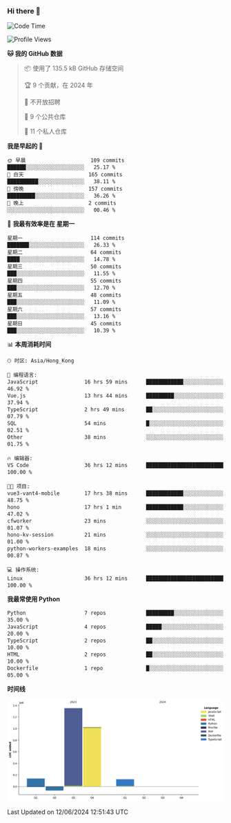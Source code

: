 ### Hi there 👋

<!--
**Mrzqd/Mrzqd** is a ✨ _special_ ✨ repository because its `README.md` (this file) appears on your GitHub profile.

Here are some ideas to get you started:

- 🔭 I’m currently working on ...
- 🌱 I’m currently learning ...
- 👯 I’m looking to collaborate on ...
- 🤔 I’m looking for help with ...
- 💬 Ask me about ...
- 📫 How to reach me: ...
- 😄 Pronouns: ...
- ⚡ Fun fact: ...
-->
<!--START_SECTION:waka-->
![Code Time](http://img.shields.io/badge/Code%20Time-260%20hrs%2011%20mins-blue)

![Profile Views](http://img.shields.io/badge/%E4%B8%AA%E4%BA%BA%E8%B5%84%E6%96%99%E8%A7%82%E7%9C%8B%E6%AC%A1%E6%95%B0-1-blue)

**🐱 我的 GitHub 数据** 

> 📦  使用了 135.5 kB GitHub 存储空间 
 > 
> 🏆 9 个贡献，在 2024 年
 > 
> 🚫 不开放招聘
 > 
> 📜 9 个公共仓库 
 > 
> 🔑 11 个私人仓库 
 > 
**我是早起的 🐤** 

```text
🌞 早晨                     109 commits         ██████░░░░░░░░░░░░░░░░░░░   25.17 % 
🌆 白天                     165 commits         ██████████░░░░░░░░░░░░░░░   38.11 % 
🌃 傍晚                     157 commits         █████████░░░░░░░░░░░░░░░░   36.26 % 
🌙 晚上                     2 commits           ░░░░░░░░░░░░░░░░░░░░░░░░░   00.46 % 
```
📅 **我最有效率是在 星期一** 

```text
星期一                      114 commits         ███████░░░░░░░░░░░░░░░░░░   26.33 % 
星期二                      64 commits          ████░░░░░░░░░░░░░░░░░░░░░   14.78 % 
星期三                      50 commits          ███░░░░░░░░░░░░░░░░░░░░░░   11.55 % 
星期四                      55 commits          ███░░░░░░░░░░░░░░░░░░░░░░   12.70 % 
星期五                      48 commits          ███░░░░░░░░░░░░░░░░░░░░░░   11.09 % 
星期六                      57 commits          ███░░░░░░░░░░░░░░░░░░░░░░   13.16 % 
星期日                      45 commits          ███░░░░░░░░░░░░░░░░░░░░░░   10.39 % 
```


📊 **本周消耗时间** 

```text
🕑︎ 时区: Asia/Hong_Kong

💬 编程语言: 
JavaScript               16 hrs 59 mins      ████████████░░░░░░░░░░░░░   46.92 % 
Vue.js                   13 hrs 44 mins      █████████░░░░░░░░░░░░░░░░   37.94 % 
TypeScript               2 hrs 49 mins       ██░░░░░░░░░░░░░░░░░░░░░░░   07.79 % 
SQL                      54 mins             █░░░░░░░░░░░░░░░░░░░░░░░░   02.51 % 
Other                    38 mins             ░░░░░░░░░░░░░░░░░░░░░░░░░   01.75 % 

🔥 编辑器: 
VS Code                  36 hrs 12 mins      █████████████████████████   100.00 % 

🐱‍💻 项目: 
vue3-vant4-mobile        17 hrs 38 mins      ████████████░░░░░░░░░░░░░   48.75 % 
hono                     17 hrs 1 min        ████████████░░░░░░░░░░░░░   47.02 % 
cfworker                 23 mins             ░░░░░░░░░░░░░░░░░░░░░░░░░   01.07 % 
hono-kv-session          21 mins             ░░░░░░░░░░░░░░░░░░░░░░░░░   01.00 % 
python-workers-examples  18 mins             ░░░░░░░░░░░░░░░░░░░░░░░░░   00.87 % 

💻 操作系统: 
Linux                    36 hrs 12 mins      █████████████████████████   100.00 % 
```

**我最常使用 Python** 

```text
Python                   7 repos             █████████░░░░░░░░░░░░░░░░   35.00 % 
JavaScript               4 repos             █████░░░░░░░░░░░░░░░░░░░░   20.00 % 
TypeScript               2 repos             ██░░░░░░░░░░░░░░░░░░░░░░░   10.00 % 
HTML                     2 repos             ██░░░░░░░░░░░░░░░░░░░░░░░   10.00 % 
Dockerfile               1 repo              █░░░░░░░░░░░░░░░░░░░░░░░░   05.00 % 
```



**时间线**

![Lines of Code chart](https://raw.githubusercontent.com/Mrzqd/Mrzqd/main/assets/bar_graph.png)


 Last Updated on 12/06/2024 12:51:43 UTC
<!--END_SECTION:waka-->
